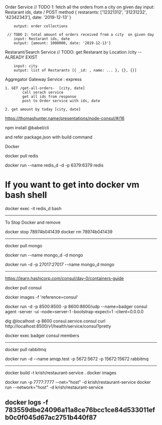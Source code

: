 
Order Service
    // TODO 1: fetch all the orders from a city on given day
        input: Restarant ids, date / POST method
        {
            restarants: ['12321312', '31231232', '42342343'],
            date: '2019-12-13'
        }

        output: order collections

     // TODO 2: total amount of orders received from a city  on given day
        input: Restarant ids, date
        output: {amount: 1000000, date: '2019-12-13'}

Restarant/Search Service
    // TODO: get Restarant by Location /city -- ALREADY EXIST

        input: city
        output: list of Restarants [{ _id: , name: ... }, {}, {}]


Aggregator Gateway Service : express
 
    1. GET /get-all-orders-  [city, date]
            call serach service
            get all ids from response
            post to Order service with ids, date

    2. get amount by today [city, date]

https://thomashunter.name/presentations/node-consul/#/16

npm install @babel/cli

and refer package.json with build command


Docker

docker pull redis

docker run --name redis_d -d -p 6379:6379 redis

# If you want to get into docker vm bash shell
docker exec -it redis_d bash


---

To Stop Docker and remove

docker stop 78974b041439
docker rm 78974b041439

---

docker pull mongo

docker run --name mongo_d -d mongo

docker run -d -p 27017:27017 --name mongo_d mongo


---
https://learn.hashicorp.com/consul/day-0/containers-guide

docker pull consul

docker images -f 'reference=consul'

docker run -d -p 8500:8500 -p 8600:8600/udp --name=badger consul agent -server -ui -node=server-1 -bootstrap-expect=1 -client=0.0.0.0

dig @localhost -p 8600 consul.service.consul
curl http://localhost:8500/v1/health/service/consul?pretty

docker exec badger consul members

---
docker pull rabbitmq

docker run -d --name amqp.test -p 5672:5672 -p 15672:15672 rabbitmq

---

docker build -t krish/restaurant-service .
docker images

docker run -p 7777:7777 --net="host" -d krish/restaurant-service 
docker run   --network="host" -d krish/restaurant-service 


docker logs -f 783559dbe24096a11a8ce76bcc1ce84d533011efb0c0f045d67ac2751b440f87
----